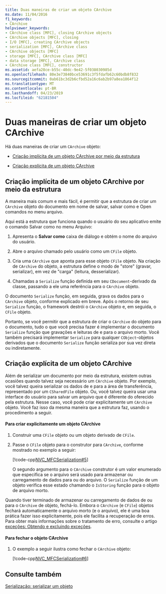 ```yaml
---
title: Duas maneiras de criar um objeto CArchive
ms.date: 11/04/2016
f1_keywords:
- CArchive
helpviewer_keywords:
- CArchive class [MFC], closing CArchive objects
- CArchive objects [MFC], closing
- I/O [MFC], creating CArchive objects
- serialization [MFC], CArchive class
- CArchive objects [MFC]
- storage [MFC], CArchive class [MFC]
- data storage [MFC], CArchive class
- CArchive class [MFC], constructor
ms.assetid: aefa28ce-b55c-40dc-9e42-5f038030985d
ms.openlocfilehash: 80e3e73840bce53691c3f5fdafb62c60bdb8f832
ms.sourcegitcommit: 0ab61bc3d2b6cfbd52a16c6ab2b97a8ea1864f12
ms.translationtype: MT
ms.contentlocale: pt-BR
ms.lasthandoff: 04/23/2019
ms.locfileid: "62181504"
---
```

# <a name="two-ways-to-create-a-carchive-object"></a>Duas maneiras de criar um objeto CArchive

Há duas maneiras de criar um `CArchive` objeto:

- [Criação implícita de um objeto CArchive por meio da estrutura](#_core_implicit_creation_of_a_carchive_object_via_the_framework)

- [Criação explícita de um objeto CArchive](#_core_explicit_creation_of_a_carchive_object)

##  <a name="_core_implicit_creation_of_a_carchive_object_via_the_framework"></a> Criação implícita de um objeto CArchive por meio da estrutura

A maneira mais comum e mais fácil, é permitir que a estrutura de criar um `CArchive` objeto do documento em nome de salvar, salvar como e Open comandos no menu arquivo.

Aqui está a estrutura que funciona quando o usuário do seu aplicativo emite o comando Salvar como no menu Arquivo:

1. Apresenta o **Salvar como** caixa de diálogo e obtém o nome do arquivo do usuário.

1. Abre o arquivo chamado pelo usuário como um `CFile` objeto.

1. Cria uma `CArchive` que aponta para esse objeto `CFile` objeto. Na criação de `CArchive` do objeto, a estrutura define o modo de "store" (gravar, serializar), em vez de "carga" (leitura, desserializar).

1. Chamadas a `Serialize` função definida em seu `CDocument`-derivado da classe, passando a ele uma referência para o `CArchive` objeto.

O documento `Serialize` função, em seguida, grava os dados para o `CArchive` objeto, conforme explicado em breve. Após o retorno de seu `Serialize` função, o framework destrói o `CArchive` objeto e, em seguida, o `CFile` objeto.

Portanto, se você permitir que a estrutura de criar o `CArchive` do objeto para o documento, tudo o que você precisa fazer é implementar o documento `Serialize` função que gravações e leituras de e para o arquivo morto. Você também precisará implementar `Serialize` para qualquer `CObject`-objetos derivados que o documento `Serialize` função serializa por sua vez direta ou indiretamente.

##  <a name="_core_explicit_creation_of_a_carchive_object"></a> Criação explícita de um objeto CArchive

Além de serializar um documento por meio da estrutura, existem outras ocasiões quando talvez seja necessário um `CArchive` objeto. Por exemplo, você talvez queira serializar os dados de e para a área de transferência, representado por um `CSharedFile` objeto. Ou, você talvez queira usar uma interface do usuário para salvar um arquivo que é diferente do oferecido pela estrutura. Nesse caso, você pode criar explicitamente um `CArchive` objeto. Você faz isso da mesma maneira que a estrutura faz, usando o procedimento a seguir.

#### <a name="to-explicitly-create-a-carchive-object"></a>Para criar explicitamente um objeto CArchive

1. Construir uma `CFile` objeto ou um objeto derivado de `CFile`.

1. Passe o `CFile` objeto para o construtor para `CArchive`, conforme mostrado no exemplo a seguir:

   [!code-cpp[NVC_MFCSerialization#5](../mfc/codesnippet/cpp/two-ways-to-create-a-carchive-object_1.cpp)]

   O segundo argumento para o `CArchive` construtor é um valor enumerado que especifica se o arquivo será usado para armazenar ou carregamento de dados para ou do arquivo. O `Serialize` função de um objeto verifica esse estado chamando o `IsStoring` função para o objeto de arquivo morto.

Quando tiver terminado de armazenar ou carregamento de dados de ou para o `CArchive` de objeto, fechá-lo. Embora o `CArchive` (e `CFile`) objetos fechará automaticamente o arquivo morto (e o arquivo), ele é uma boa prática fazer isso explicitamente, pois ele facilita a recuperação de erros. Para obter mais informações sobre o tratamento de erro, consulte o artigo [exceções: Obtendo e excluindo exceções](../mfc/exceptions-catching-and-deleting-exceptions.md).

#### <a name="to-close-the-carchive-object"></a>Para fechar o objeto CArchive

1. O exemplo a seguir ilustra como fechar o `CArchive` objeto:

   [!code-cpp[NVC_MFCSerialization#6](../mfc/codesnippet/cpp/two-ways-to-create-a-carchive-object_2.cpp)]

## <a name="see-also"></a>Consulte também

[Serialização: serializar um objeto](../mfc/serialization-serializing-an-object.md)
